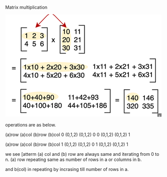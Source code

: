 Matrix multiplication

![img.png](img.png)

operations are as below.

(a)row     (a)col     (b)row      (b)col 
0          (0,1,2)    (0,1,2)     0
0          (0,1,2)    (0,1,2)     1

(a)row     (a)col     (b)row      (b)col
1          (0,1,2)    (0,1,2)     0
1          (0,1,2)    (0,1,2)     1

we see [atterm (a) col and (b) row are always same and iterating from 0 to n.
(a) row repeating same as number of rows in a or columns in b.

and b(col) in repeating by incrasing till number of rows in a.






